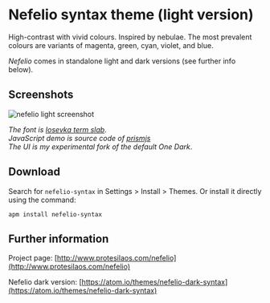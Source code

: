 # Nefelio syntax theme (light version)

High-contrast with vivid colours. Inspired by nebulae. The most prevalent colours are variants of magenta, green, cyan, violet, and blue.

*Nefelio* comes in standalone light and dark versions (see further info below).

## Screenshots

![nefelio light screenshot](https://raw.githubusercontent.com/protesilaos/prot16/master/nefelio/img/nefelio_light_sample.png)

*The font is [Iosevka term slab](https://github.com/be5invis/Iosevka)*.  
*JavaScript demo is source code of [prismjs](http://prismjs.com/)*  
*The UI is my experimental fork of the default One Dark*.

## Download

Search for `nefelio-syntax` in Settings > Install > Themes. Or install it directly using the command:

```shell
apm install nefelio-syntax
```

## Further information

Project page: [http://www.protesilaos.com/nefelio](http://www.protesilaos.com/nefelio)

Nefelio dark version: [https://atom.io/themes/nefelio-dark-syntax](https://atom.io/themes/nefelio-dark-syntax)
